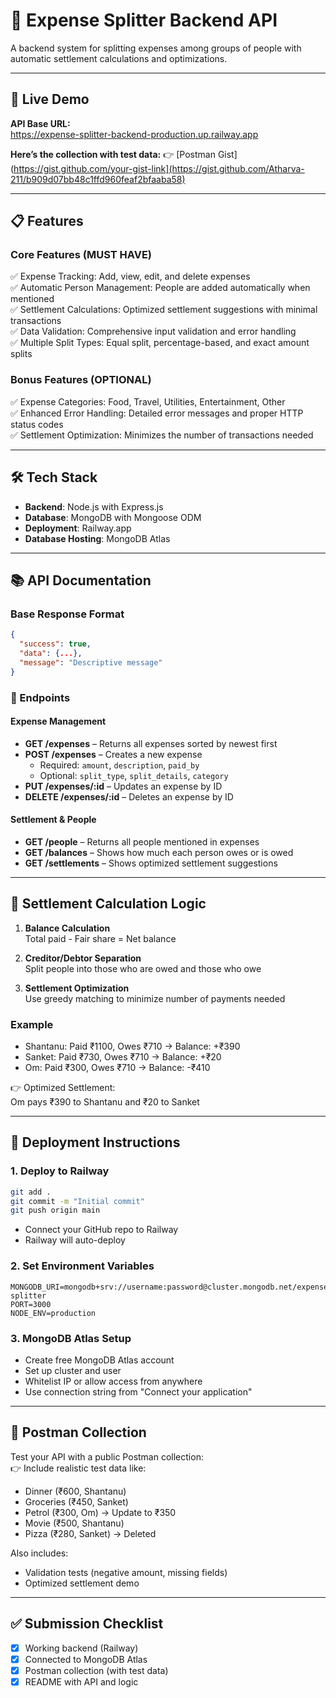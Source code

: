 # 💸 Expense Splitter Backend API

A backend system for splitting expenses among groups of people with automatic settlement calculations and optimizations.

---

## 🚀 Live Demo

**API Base URL:**  
https://expense-splitter-backend-production.up.railway.app

**Here’s the collection with test data:** 
👉 [Postman Gist](https://gist.github.com/your-gist-link](https://gist.github.com/Atharva-211/b909d07bb48c1ffd960feaf2bfaaba58)

---

## 📋 Features

### Core Features (MUST HAVE)

✅ Expense Tracking: Add, view, edit, and delete expenses  
✅ Automatic Person Management: People are added automatically when mentioned  
✅ Settlement Calculations: Optimized settlement suggestions with minimal transactions  
✅ Data Validation: Comprehensive input validation and error handling  
✅ Multiple Split Types: Equal split, percentage-based, and exact amount splits  

### Bonus Features (OPTIONAL)

✅ Expense Categories: Food, Travel, Utilities, Entertainment, Other  
✅ Enhanced Error Handling: Detailed error messages and proper HTTP status codes  
✅ Settlement Optimization: Minimizes the number of transactions needed  

---

## 🛠 Tech Stack

- **Backend**: Node.js with Express.js  
- **Database**: MongoDB with Mongoose ODM  
- **Deployment**: Railway.app  
- **Database Hosting**: MongoDB Atlas  

---

## 📚 API Documentation

### Base Response Format

```json
{
  "success": true,
  "data": {...},
  "message": "Descriptive message"
}
```

### 📂 Endpoints

#### Expense Management

- **GET /expenses** – Returns all expenses sorted by newest first  
- **POST /expenses** – Creates a new expense  
  - Required: `amount`, `description`, `paid_by`  
  - Optional: `split_type`, `split_details`, `category`
- **PUT /expenses/:id** – Updates an expense by ID  
- **DELETE /expenses/:id** – Deletes an expense by ID  

#### Settlement & People

- **GET /people** – Returns all people mentioned in expenses  
- **GET /balances** – Shows how much each person owes or is owed  
- **GET /settlements** – Shows optimized settlement suggestions  

---

## 🧠 Settlement Calculation Logic

1. **Balance Calculation**  
   Total paid - Fair share = Net balance

2. **Creditor/Debtor Separation**  
   Split people into those who are owed and those who owe

3. **Settlement Optimization**  
   Use greedy matching to minimize number of payments needed

### Example

- Shantanu: Paid ₹1100, Owes ₹710 → Balance: +₹390  
- Sanket: Paid ₹730, Owes ₹710 → Balance: +₹20  
- Om: Paid ₹300, Owes ₹710 → Balance: -₹410  

👉 Optimized Settlement:  
Om pays ₹390 to Shantanu and ₹20 to Sanket

---

## 🚀 Deployment Instructions

### 1. Deploy to Railway

```bash
git add .
git commit -m "Initial commit"
git push origin main
```

- Connect your GitHub repo to Railway
- Railway will auto-deploy

### 2. Set Environment Variables

```env
MONGODB_URI=mongodb+srv://username:password@cluster.mongodb.net/expense-splitter
PORT=3000
NODE_ENV=production
```

### 3. MongoDB Atlas Setup

- Create free MongoDB Atlas account
- Set up cluster and user
- Whitelist IP or allow access from anywhere
- Use connection string from "Connect your application"

---

## 🧪 Postman Collection

Test your API with a public Postman collection:  
👉 Include realistic test data like:

- Dinner (₹600, Shantanu)
- Groceries (₹450, Sanket)
- Petrol (₹300, Om) → Update to ₹350
- Movie (₹500, Shantanu)
- Pizza (₹280, Sanket) → Deleted

Also includes:
- Validation tests (negative amount, missing fields)
- Optimized settlement demo

---

## ✅ Submission Checklist

- [x] Working backend (Railway)
- [x] Connected to MongoDB Atlas
- [x] Postman collection (with test data)
- [x] README with API and logic
